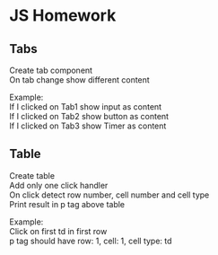 # JS Homework

## Tabs

Create tab component  
On tab change show different content

Example:  
If I clicked on Tab1 show input as content  
If I clicked on Tab2 show button as content  
If I clicked on Tab3 show Timer as content

## Table

Create table  
Add only one click handler  
On click detect row number, cell number and cell type  
Print result in p tag above table

Example:  
Click on first td in first row  
p tag should have row: 1, cell: 1, cell type: td
